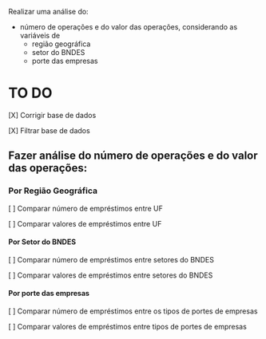 Realizar uma análise do:
- número de operações e do valor das operações, considerando as variáveis de
  - região geográfica
  - setor do BNDES 
  - porte das empresas

# TO DO

[X] Corrigir base de dados

[X] Filtrar base de dados

## Fazer análise do número de operações e do valor das operações:

### Por Região Geográfica

[ ] Comparar número de empréstimos entre UF

[ ] Comparar valores de empréstimos entre UF

#### Por Setor do BNDES

[ ] Comparar número de empréstimos entre setores do BNDES

[ ] Comparar valores de empréstimos entre setores do BNDES

#### Por porte das empresas

[ ] Comparar número de empréstimos entre os tipos de portes de empresas

[ ] Comparar valores de empréstimos entre tipos de portes de empresas